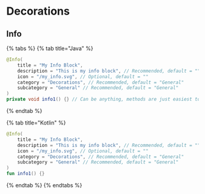 # Decorations

## Info

{% tabs %}
{% tab title="Java" %}
```java
@Info(
    title = "My Info Block",
    description = "This is my info block", // Recommended, default = ""
    icon = "/my_info.svg", // Optional, default = ""
    category = "Decorations", // Recommended, default = "General"
    subcategory = "General" // Recommended, default = "General"
)
private void info1() {} // Can be anything, methods are just easiest to write.
```
{% endtab %}

{% tab title="Kotlin" %}
```kotlin
@Info(
    title = "My Info Block",
    description = "This is my info block", // Recommended, default = ""
    icon = "/my_info.svg", // Optional, default = ""
    category = "Decorations", // Recommended, default = "General"
    subcategory = "General" // Recommended, default = "General"
)
fun info1() {}
```
{% endtab %}
{% endtabs %}
